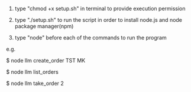 1. type "chmod +x setup.sh" in terminal to provide execution permission

2. type "./setup.sh" to run the script in order to install node.js and node package manager(npm)

3. type "node" before each of the commands to run the program

e.g. 

$ node llm create_order TST MK 

$ node llm list_orders

$ node llm take_order 2
